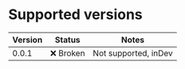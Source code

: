 # Supported versions

| Version | Status   | Notes                         |
|---------|----------|-------------------------------|
| 0.0.1  | ❌ Broken | Not supported, inDev         |
